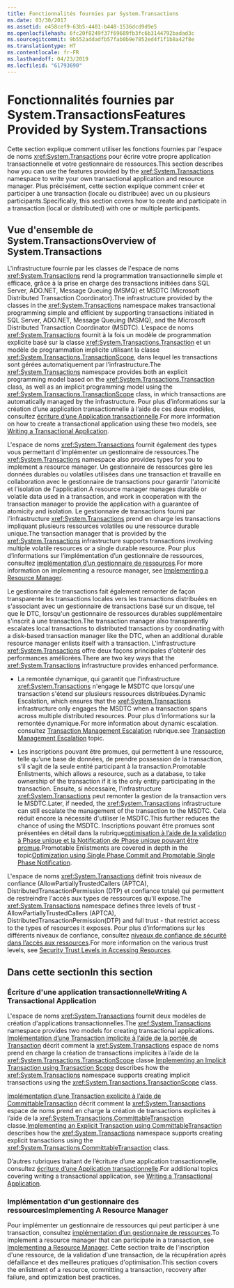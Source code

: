 ```yaml
---
title: Fonctionnalités fournies par System.Transactions
ms.date: 03/30/2017
ms.assetid: e458cef9-63b5-4401-b448-1536dcd9d9e5
ms.openlocfilehash: 6fc20f8249f37f69689fb3fc6b3144792badad3c
ms.sourcegitcommit: 9b552addadfb57fab0b9e7852ed4f1f1b8a42f8e
ms.translationtype: HT
ms.contentlocale: fr-FR
ms.lasthandoff: 04/23/2019
ms.locfileid: "61793690"
---
```

# <a name="features-provided-by-systemtransactions"></a><span data-ttu-id="8d225-102">Fonctionnalités fournies par System.Transactions</span><span class="sxs-lookup"><span data-stu-id="8d225-102">Features Provided by System.Transactions</span></span>
<span data-ttu-id="8d225-103">Cette section explique comment utiliser les fonctions fournies par l'espace de noms <xref:System.Transactions> pour écrire votre propre application transactionnelle et votre gestionnaire de ressources.</span><span class="sxs-lookup"><span data-stu-id="8d225-103">This section describes how you can use the features provided by the <xref:System.Transactions> namespace to write your own transactional application and resource manager.</span></span> <span data-ttu-id="8d225-104">Plus précisément, cette section explique comment créer et participer à une transaction (locale ou distribuée) avec un ou plusieurs participants.</span><span class="sxs-lookup"><span data-stu-id="8d225-104">Specifically, this section covers how to create and participate in a transaction (local or distributed) with one or multiple participants.</span></span>  
  
## <a name="overview-of-systemtransactions"></a><span data-ttu-id="8d225-105">Vue d'ensemble de System.Transactions</span><span class="sxs-lookup"><span data-stu-id="8d225-105">Overview of System.Transactions</span></span>  
 <span data-ttu-id="8d225-106">L'infrastructure fournie par les classes de l'espace de noms <xref:System.Transactions> rend la programmation transactionnelle simple et efficace, grâce à la prise en charge des transactions initiées dans SQL Server, ADO.NET, Message Queuing (MSMQ) et MSDTC (Microsoft Distributed Transaction Coordinator).</span><span class="sxs-lookup"><span data-stu-id="8d225-106">The infrastructure provided by the classes in the <xref:System.Transactions> namespace makes transactional programming simple and efficient by supporting transactions initiated in SQL Server, ADO.NET, Message Queuing (MSMQ), and the Microsoft Distributed Transaction Coordinator (MSDTC).</span></span> <span data-ttu-id="8d225-107">L’espace de noms <xref:System.Transactions> fournit à la fois un modèle de programmation explicite basé sur la classe <xref:System.Transactions.Transaction> et un modèle de programmation implicite utilisant la classe <xref:System.Transactions.TransactionScope>, dans lequel les transactions sont gérées automatiquement par l’infrastructure.</span><span class="sxs-lookup"><span data-stu-id="8d225-107">The <xref:System.Transactions> namespace provides both an explicit programming model based on the <xref:System.Transactions.Transaction> class, as well as an implicit programming model using the <xref:System.Transactions.TransactionScope> class, in which transactions are automatically managed by the infrastructure.</span></span> <span data-ttu-id="8d225-108">Pour plus d’informations sur la création d’une application transactionnelle à l’aide de ces deux modèles, consultez [écriture d’une Application transactionnelle](../../../../docs/framework/data/transactions/writing-a-transactional-application.md).</span><span class="sxs-lookup"><span data-stu-id="8d225-108">For more information on how to create a transactional application using these two models, see [Writing a Transactional Application](../../../../docs/framework/data/transactions/writing-a-transactional-application.md).</span></span>  
  
 <span data-ttu-id="8d225-109">L'espace de noms <xref:System.Transactions> fournit également des types vous permettant d'implémenter un gestionnaire de ressources.</span><span class="sxs-lookup"><span data-stu-id="8d225-109">The <xref:System.Transactions> namespace also provides types for you to implement a resource manager.</span></span> <span data-ttu-id="8d225-110">Un gestionnaire de ressources gère les données durables ou volatiles utilisées dans une transaction et travaille en collaboration avec le gestionnaire de transactions pour garantir l'atomicité et l'isolation de l'application.</span><span class="sxs-lookup"><span data-stu-id="8d225-110">A resource manager manages durable or volatile data used in a transaction, and work in cooperation with the transaction manager to provide the application with a guarantee of atomicity and isolation.</span></span> <span data-ttu-id="8d225-111">Le gestionnaire de transactions fourni par l'infrastructure <xref:System.Transactions> prend en charge les transactions impliquant plusieurs ressources volatiles ou une ressource durable unique.</span><span class="sxs-lookup"><span data-stu-id="8d225-111">The transaction manager that is provided by the <xref:System.Transactions> infrastructure supports transactions involving multiple volatile resources or a single durable resource.</span></span> <span data-ttu-id="8d225-112">Pour plus d’informations sur l’implémentation d’un gestionnaire de ressources, consultez [implémentation d’un gestionnaire de ressources](../../../../docs/framework/data/transactions/implementing-a-resource-manager.md).</span><span class="sxs-lookup"><span data-stu-id="8d225-112">For more information on implementing a resource manager, see [Implementing a Resource Manager](../../../../docs/framework/data/transactions/implementing-a-resource-manager.md).</span></span>  
  
 <span data-ttu-id="8d225-113">Le gestionnaire de transactions fait également remonter de façon transparente les transactions locales vers les transactions distribuées en s'associant avec un gestionnaire de transactions basé sur un disque, tel que le DTC, lorsqu'un gestionnaire de ressources durables supplémentaire s'inscrit à une transaction.</span><span class="sxs-lookup"><span data-stu-id="8d225-113">The transaction manager also transparently escalates local transactions to distributed transactions by coordinating with a disk-based transaction manager like the DTC, when an additional durable resource manager enlists itself with a transaction.</span></span> <span data-ttu-id="8d225-114">L'infrastructure <xref:System.Transactions> offre deux façons principales d'obtenir des performances améliorées.</span><span class="sxs-lookup"><span data-stu-id="8d225-114">There are two key ways that the <xref:System.Transactions> infrastructure provides enhanced performance.</span></span>  
  
- <span data-ttu-id="8d225-115">La remontée dynamique, qui garantit que l'infrastructure <xref:System.Transactions> n'engage le MSDTC que lorsqu'une transaction s'étend sur plusieurs ressources distribuées.</span><span class="sxs-lookup"><span data-stu-id="8d225-115">Dynamic Escalation, which ensures that the <xref:System.Transactions> infrastructure only engages the MSDTC when a transaction spans across multiple distributed resources.</span></span> <span data-ttu-id="8d225-116">Pour plus d'informations sur la remontée dynamique.</span><span class="sxs-lookup"><span data-stu-id="8d225-116">For more information about dynamic escalation.</span></span> <span data-ttu-id="8d225-117">consultez [Transaction Management Escalation](../../../../docs/framework/data/transactions/transaction-management-escalation.md) rubrique.</span><span class="sxs-lookup"><span data-stu-id="8d225-117">see [Transaction Management Escalation](../../../../docs/framework/data/transactions/transaction-management-escalation.md) topic.</span></span>  
  
- <span data-ttu-id="8d225-118">Les inscriptions pouvant être promues, qui permettent à une ressource, telle qu’une base de données, de prendre possession de la transaction, s’il s’agit de la seule entité participant à la transaction.</span><span class="sxs-lookup"><span data-stu-id="8d225-118">Promotable Enlistments, which allows a resource, such as a database, to take ownership of the transaction if it is the only entity participating in the transaction.</span></span> <span data-ttu-id="8d225-119">Ensuite, si nécessaire, l'infrastructure <xref:System.Transactions> peut remonter la gestion de la transaction vers le MSDTC.</span><span class="sxs-lookup"><span data-stu-id="8d225-119">Later, if needed, the <xref:System.Transactions> infrastructure can still escalate the management of the transaction to the MSDTC.</span></span> <span data-ttu-id="8d225-120">Cela réduit encore la nécessité d'utiliser le MSDTC.</span><span class="sxs-lookup"><span data-stu-id="8d225-120">This further reduces the chance of using the MSDTC.</span></span> <span data-ttu-id="8d225-121">Inscriptions pouvant être promues sont présentées en détail dans la rubrique[optimisation à l’aide de la validation à Phase unique et la Notification de Phase unique pouvant être promue](../../../../docs/framework/data/transactions/optimization-spc-and-promotable-spn.md).</span><span class="sxs-lookup"><span data-stu-id="8d225-121">Promotable Enlistments are covered in depth in the topic[Optimization using Single Phase Commit and Promotable Single Phase Notification](../../../../docs/framework/data/transactions/optimization-spc-and-promotable-spn.md).</span></span>  
  
 <span data-ttu-id="8d225-122">L'espace de noms <xref:System.Transactions> définit trois niveaux de confiance (AllowPartiallyTrustedCallers (APTCA), DistributedTransactionPermission (DTP) et confiance totale) qui permettent de restreindre l'accès aux types de ressources qu'il expose.</span><span class="sxs-lookup"><span data-stu-id="8d225-122">The <xref:System.Transactions> namespace defines three levels of trust - AllowPartiallyTrustedCallers (APTCA), DistributedTransactionPermission(DTP) and full trust - that restrict access to the types of resources it exposes.</span></span> <span data-ttu-id="8d225-123">Pour plus d’informations sur les différents niveaux de confiance, consultez [niveaux de confiance de sécurité dans l’accès aux ressources](../../../../docs/framework/data/transactions/security-trust-levels-in-accessing-resources.md).</span><span class="sxs-lookup"><span data-stu-id="8d225-123">For more information on the various trust levels, see [Security Trust Levels in Accessing Resources](../../../../docs/framework/data/transactions/security-trust-levels-in-accessing-resources.md).</span></span>  
  
## <a name="in-this-section"></a><span data-ttu-id="8d225-124">Dans cette section</span><span class="sxs-lookup"><span data-stu-id="8d225-124">In this section</span></span>  
  
### <a name="writing-a-transactional-application"></a><span data-ttu-id="8d225-125">Écriture d'une application transactionnelle</span><span class="sxs-lookup"><span data-stu-id="8d225-125">Writing A Transactional Application</span></span>  
 <span data-ttu-id="8d225-126">L'espace de noms <xref:System.Transactions> fournit deux modèles de création d'applications transactionnelles.</span><span class="sxs-lookup"><span data-stu-id="8d225-126">The <xref:System.Transactions> namespace provides two models for creating transactional applications.</span></span> <span data-ttu-id="8d225-127">[Implémentation d’une Transaction implicite à l’aide de la portée de Transaction](../../../../docs/framework/data/transactions/implementing-an-implicit-transaction-using-transaction-scope.md) décrit comment la <xref:System.Transactions> espace de noms prend en charge la création de transactions implicites à l’aide de la <xref:System.Transactions.TransactionScope> classe.</span><span class="sxs-lookup"><span data-stu-id="8d225-127">[Implementing an Implicit Transaction using Transaction Scope](../../../../docs/framework/data/transactions/implementing-an-implicit-transaction-using-transaction-scope.md) describes how the <xref:System.Transactions> namespace supports creating implicit transactions using the <xref:System.Transactions.TransactionScope> class.</span></span>  
  
 <span data-ttu-id="8d225-128">[Implémentation d’une Transaction explicite à l’aide de CommittableTransaction](../../../../docs/framework/data/transactions/implementing-an-explicit-transaction-using-committabletransaction.md) décrit comment la <xref:System.Transactions> espace de noms prend en charge la création de transactions explicites à l’aide de la <xref:System.Transactions.CommittableTransaction> classe.</span><span class="sxs-lookup"><span data-stu-id="8d225-128">[Implementing an Explicit Transaction using CommittableTransaction](../../../../docs/framework/data/transactions/implementing-an-explicit-transaction-using-committabletransaction.md) describes how the <xref:System.Transactions> namespace supports creating explicit transactions using the <xref:System.Transactions.CommittableTransaction> class.</span></span>  
  
 <span data-ttu-id="8d225-129">D’autres rubriques traitant de l’écriture d’une application transactionnelle, consultez [écriture d’une Application transactionnelle](../../../../docs/framework/data/transactions/writing-a-transactional-application.md).</span><span class="sxs-lookup"><span data-stu-id="8d225-129">For additional topics covering writing a transactional application, see [Writing a Transactional Application](../../../../docs/framework/data/transactions/writing-a-transactional-application.md).</span></span>  
  
### <a name="implementing-a-resource-manager"></a><span data-ttu-id="8d225-130">Implémentation d'un gestionnaire des ressources</span><span class="sxs-lookup"><span data-stu-id="8d225-130">Implementing A Resource Manager</span></span>  
 <span data-ttu-id="8d225-131">Pour implémenter un gestionnaire de ressources qui peut participer à une transaction, consultez [implémentation d’un gestionnaire de ressources](../../../../docs/framework/data/transactions/implementing-a-resource-manager.md).</span><span class="sxs-lookup"><span data-stu-id="8d225-131">To implement a resource manager that can participate in a transaction, see [Implementing a Resource Manager](../../../../docs/framework/data/transactions/implementing-a-resource-manager.md).</span></span> <span data-ttu-id="8d225-132">Cette section traite de l'inscription d'une ressource, de la validation d'une transaction, de la récupération après défaillance et des meilleures pratiques d'optimisation.</span><span class="sxs-lookup"><span data-stu-id="8d225-132">This section covers the enlistment of a resource, committing a transaction, recovery after failure, and optimization best practices.</span></span>
